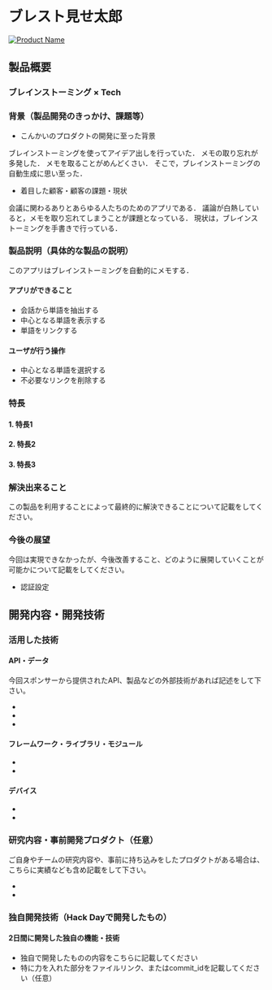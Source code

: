# ブレスト見せ太郎

[![Product Name](image.png)](https://www.youtube.com/watch?v=G5rULR53uMk)

## 製品概要
### ブレインストーミング × Tech

### 背景（製品開発のきっかけ、課題等）
- こんかいのプロダクトの開発に至った背景

ブレインストーミングを使ってアイデア出しを行っていた．
メモの取り忘れが多発した．
メモを取ることがめんどくさい．
そこで，ブレインストーミングの自動生成に思い至った．

- 着目した顧客・顧客の課題・現状

会議に関わるありとあらゆる人たちのためのアプリである．
議論が白熱していると，メモを取り忘れてしまうことが課題となっている．
現状は，ブレインストーミングを手書きで行っている．

### 製品説明（具体的な製品の説明）

このアプリはブレインストーミングを自動的にメモする．

#### アプリができること
- 会話から単語を抽出する
- 中心となる単語を表示する
- 単語をリンクする

#### ユーザが行う操作
- 中心となる単語を選択する
- 不必要なリンクを削除する

### 特長

#### 1. 特長1

#### 2. 特長2

#### 3. 特長3

### 解決出来ること
この製品を利用することによって最終的に解決できることについて記載をしてください。

### 今後の展望
今回は実現できなかったが、今後改善すること、どのように展開していくことが可能かについて記載をしてください。
- 認証設定


## 開発内容・開発技術
### 活用した技術
#### API・データ
今回スポンサーから提供されたAPI、製品などの外部技術があれば記述をして下さい。

* 
* 
* 

#### フレームワーク・ライブラリ・モジュール
* 
* 

#### デバイス
* 
* 

### 研究内容・事前開発プロダクト（任意）
ご自身やチームの研究内容や、事前に持ち込みをしたプロダクトがある場合は、こちらに実績なども含め記載をして下さい。

* 
* 


### 独自開発技術（Hack Dayで開発したもの）
#### 2日間に開発した独自の機能・技術
* 独自で開発したものの内容をこちらに記載してください
* 特に力を入れた部分をファイルリンク、またはcommit_idを記載してください（任意）
